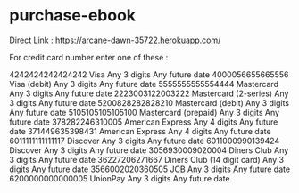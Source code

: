 # purchase-ebook
Direct Link : https://arcane-dawn-35722.herokuapp.com/

For credit card number enter one of these :

4242424242424242  	Visa	Any 3 digits	Any future date
4000056655665556	  Visa (debit)	Any 3 digits	Any future date
5555555555554444	  Mastercard	Any 3 digits	Any future date
2223003122003222    Mastercard (2-series)	Any 3 digits	Any future date
5200828282828210  	Mastercard (debit)	Any 3 digits	Any future date
5105105105105100  	Mastercard (prepaid)	Any 3 digits	Any future date
378282246310005     American Express	Any 4 digits	Any future date
371449635398431   	American Express	Any 4 digits	Any future date
6011111111111117  	Discover	Any 3 digits	Any future date
6011000990139424  	Discover	Any 3 digits	Any future date
3056930009020004  	Diners Club	Any 3 digits	Any future date
36227206271667	    Diners Club (14 digit card)	Any 3 digits	Any future date
3566002020360505	  JCB	Any 3 digits	Any future date
6200000000000005  	UnionPay	Any 3 digits	Any future date
